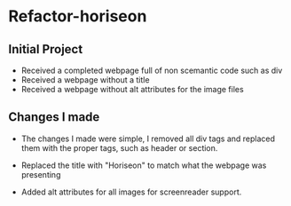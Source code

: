 # Refactor-horiseon

## Initial Project
- Received a completed webpage full of non scemantic code such as div
- Received a webpage without a title
- Received a webpage without alt attributes for the image files


## Changes I made
    
 -   The changes I made were simple, I removed all div tags and replaced them with the proper tags, such as header or section.

 -   Replaced the title with "Horiseon" to match what the webpage was presenting

 -   Added alt attributes for all images for screenreader support.




